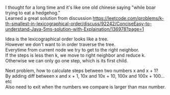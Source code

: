 I thought for a long time and it's like one old chinese saying "while boar trying to eat a hedgehog."\
Learned a great solution from discussion
https://leetcode.com/problems/k-th-smallest-in-lexicographical-order/discuss/92242/ConciseEasy-to-understand-Java-5ms-solution-with-Explaination/136978?page=1

Idea is the lexicographical order looks like a tree.\
However we don't want to in order traverse the tree.\
Everytime from current node we try to get to the right neighbor.\
If the steps is less then k, we move to right neighbor and reduce k.\
Otherwise we can only go one step, which is its first child.

Next problem, how to calculate steps between two numbers x and x + 1?\
By adding diff between x and x + 1, 10x and 10x + 10, 100x and 100x + 100... etc\
Also need to exit when the numbers we compare is larger than max number.
